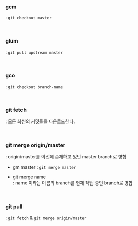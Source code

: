 ### gcm
: `git checkout master`

<br>

### glum
: `git pull upstream master`

<br>

### gco
: `git checkout branch-name`

<br>

### git fetch
: 모든 최신의 커밋들을 다운로드한다.

<br>

### git merge origin/master
: origin/master를 이전에 존재하고 있던 master branch로 병합

- gm master
: `git merge master`

- git merge name  
: name 이라는 이름의 branch를 현재 작업 중인 branch로 병합

<br>

### git pull
: `git fetch` & `git merge origin/master`
